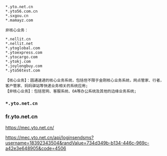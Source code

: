 ```text
*.yto.net.cn
*.yto56.com.cn
*.sxgou.cn
*.mamayz.com

非核心业务：

*.nellit.cn
*.nellit.net
*.ytoglobal.com
*.ytoexpress.com
*.ytocargo.com
*.ytokj.com
*.joylongbuy.com
*.yto56test.com

【核心业务】：圆通速递的核心业务系统，包括但不限于金刚核心业务系统，网点管家、行者，客户管家、妈妈驿站等快递业务相关的系统应用;
【非核心业务】：包括官网、客服系统、OA等办公系统及其他的边缘业务系统;
```

### `*.yto.net.cn`

### fr.yto.net.cn


https://mec.yto.net.cn/

https://mec.yto.net.cn/api/loginsendsms?username=18392343504&randValue=734d349b-b134-446c-969c-a42e3e648905&code=4506